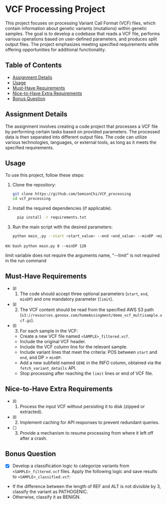 # VCF Processing Project

This project focuses on processing Variant Call Format (VCF) files, which contain information about genetic variants (mutations) within genetic samples. The goal is to develop a codebase that reads a VCF file, performs various operations based on user-defined parameters, and produces split output files. The project emphasizes meeting specified requirements while offering opportunities for additional functionality.

## Table of Contents
- [Assignment Details](#assignment-details)
- [Usage](#usage)
- [Must-Have Requirements](#must-have-requirements)
- [Nice-to-Have Extra Requirements](#nice-to-have-extra-requirements)
- [Bonus Question](#bonus-question)

## Assignment Details

The assignment involves creating a code project that processes a VCF file by performing certain tasks based on provided parameters. The processed data is then separated into different output files. The code can utilize various technologies, languages, or external tools, as long as it meets the specified requirements.

## Usage

To use this project, follow these steps:

1. Clone the repository:

   ```bash
   git clone https://github.com/SemionChi/VCF_processing
   cd vcf_processing

2. Install the required dependencies (if applicable).
   ```bash
     pip install -r requirements.txt
     ```
 

3. Run the main script with the desired parameters:

   ```bash
   python main_.py --start <start_value> --end <end_value> --minDP <minDP_value> limit <limit_value>
   ```
  ex: 
    ```bash
     python main.py 8 --minDP 120
     ```
     
  limit variable does not require the arguments name, "--limit" is not required in the run command

## Must-Have Requirements

- [x] 1. The code should accept three optional parameters (`start`, `end`, `minDP`) and one mandatory parameter (`limit`).
- [x] 2. The VCF content should be read from the specified AWS S3 path (`s3://resources.genoox.com/homeAssingment/demo_vcf_multisample.vcf.gz`).
- [x] 3. For each sample in the VCF:
   - Create a new VCF file named `<SAMPLE>_filtered.vcf`.
   - Include the original VCF header.
   - Include the VCF column line for the relevant sample.
   - Include variant lines that meet the criteria: POS between `start` and `end`, and DP > `minDP`.
   - Add a new subfield named `GENE` in the INFO column, obtained via the `fetch_variant_details` API.
   - Stop processing after reaching the `limit` lines or end of VCF file.

## Nice-to-Have Extra Requirements

- [x] 1. Process the input VCF without persisting it to disk (zipped or extracted).
- [x] 2. Implement caching for API responses to prevent redundant queries.
- [ ] 3. Provide a mechanism to resume processing from where it left off after a crash.


## Bonus Question

- [x] Develop a classification logic to categorize variants from `<SAMPLE>_filtered.vcf` files. Apply the following logic and save results to `<SAMPLE>_classified.vcf`:
- If the difference between the length of REF and ALT is not divisible by 3, classify the variant as PATHOGENIC.
- Otherwise, classify it as BENIGN.
